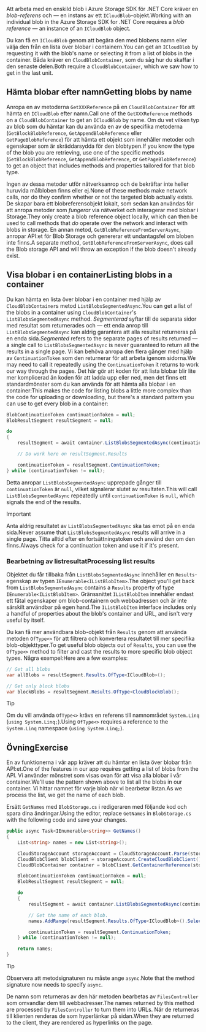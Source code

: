 <span data-ttu-id="a9b9e-101">Att arbeta med en enskild blob i Azure Storage SDK för .NET Core kräver en *blob-referens* och &mdash; en instans av ett `ICloudBlob`-objekt.</span><span class="sxs-lookup"><span data-stu-id="a9b9e-101">Working with an individual blob in the Azure Storage SDK for .NET Core requires a *blob reference* &mdash; an instance of an `ICloudBlob` object.</span></span>

<span data-ttu-id="a9b9e-102">Du kan få en `ICloudBlob` genom att begära den med blobens namn eller välja den från en lista över blobar i containern.</span><span class="sxs-lookup"><span data-stu-id="a9b9e-102">You can get an `ICloudBlob` by requesting it with the blob's name or selecting it from a list of blobs in the container.</span></span> <span data-ttu-id="a9b9e-103">Båda kräver en `CloudBlobContainer`, som du såg hur du skaffar i den senaste delen.</span><span class="sxs-lookup"><span data-stu-id="a9b9e-103">Both require a `CloudBlobContainer`, which we saw how to get in the last unit.</span></span>

## <a name="getting-blobs-by-name"></a><span data-ttu-id="a9b9e-104">Hämta blobar efter namn</span><span class="sxs-lookup"><span data-stu-id="a9b9e-104">Getting blobs by name</span></span>

<span data-ttu-id="a9b9e-105">Anropa en av metoderna `GetXXXReference` på en `CloudBlobContainer` för att hämta en `ICloudBlob` efter namn.</span><span class="sxs-lookup"><span data-stu-id="a9b9e-105">Call one of the `GetXXXReference` methods on a `CloudBlobContainer` to get an `ICloudBlob` by name.</span></span> <span data-ttu-id="a9b9e-106">Om du vet vilken typ av blob som du hämtar kan du använda en av de specifika metoderna (`GetBlockBlobReference`, `GetAppendBlobReference` eller `GetPageBlobReference`) för att hämta ett objekt som innehåller metoder och egenskaper som är skräddarsydda för den blobtypen.</span><span class="sxs-lookup"><span data-stu-id="a9b9e-106">If you know the type of the blob you are retrieving, use one of the specific methods (`GetBlockBlobReference`, `GetAppendBlobReference`, or `GetPageBlobReference`) to get an object that includes methods and properties tailored for that blob type.</span></span>

<span data-ttu-id="a9b9e-107">Ingen av dessa metoder utför nätverksanrop och de bekräftar inte heller huruvida målbloben finns eller ej.</span><span class="sxs-lookup"><span data-stu-id="a9b9e-107">None of these methods make network calls, nor do they confirm whether or not the targeted blob actually exists.</span></span> <span data-ttu-id="a9b9e-108">De skapar bara ett blobreferensobjekt lokalt, som sedan kan användas för att anropa metoder som *fungerar* via nätverket och interagerar med blobar i Storage.</span><span class="sxs-lookup"><span data-stu-id="a9b9e-108">They only create a blob reference object locally, which can then be used to call methods that *do* operate over the network and interact with blobs in storage.</span></span> <span data-ttu-id="a9b9e-109">En annan metod, `GetBlobReferenceFromServerAsync`, anropar API:et för Blob Storage och genererar ett undantagsfel om bloben inte finns.</span><span class="sxs-lookup"><span data-stu-id="a9b9e-109">A separate method, `GetBlobReferenceFromServerAsync`, does call the Blob storage API and will throw an exception if the blob doesn't already exist.</span></span>

## <a name="listing-blobs-in-a-container"></a><span data-ttu-id="a9b9e-110">Visa blobar i en container</span><span class="sxs-lookup"><span data-stu-id="a9b9e-110">Listing blobs in a container</span></span>

<span data-ttu-id="a9b9e-111">Du kan hämta en lista över blobar i en container med hjälp av `CloudBlobContainer`s metod `ListBlobsSegmentedAsync`.</span><span class="sxs-lookup"><span data-stu-id="a9b9e-111">You can get a list of the blobs in a container using `CloudBlobContainer`'s `ListBlobsSegmentedAsync` method.</span></span> <span data-ttu-id="a9b9e-112">*Segmenterad* syftar till de separata sidor med resultat som returnerades och &mdash; ett enda anrop till `ListBlobsSegmentedAsync` kan aldrig garantera att alla resultat returneras på en enda sida.</span><span class="sxs-lookup"><span data-stu-id="a9b9e-112">*Segmented* refers to the separate pages of results returned &mdash; a single call to `ListBlobsSegmentedAsync` is never guaranteed to return all the results in a single page.</span></span> <span data-ttu-id="a9b9e-113">Vi kan behöva anropa den flera gånger med hjälp av `ContinuationToken` som den returnerar för att arbeta igenom sidorna.</span><span class="sxs-lookup"><span data-stu-id="a9b9e-113">We may need to call it repeatedly using the `ContinuationToken` it returns to work our way through the pages.</span></span> <span data-ttu-id="a9b9e-114">Det här gör att koden för att lista blobar blir lite mer komplicerad än koden för att ladda upp eller ned, men det finns ett standardmönster som du kan använda för att hämta alla blobar i en container:</span><span class="sxs-lookup"><span data-stu-id="a9b9e-114">This makes the code for listing blobs a little more complex than the code for uploading or downloading, but there's a standard pattern you can use to get every blob in a container:</span></span>

```csharp
BlobContinuationToken continuationToken = null;
BlobResultSegment resultSegment = null;

do
{
    resultSegment = await container.ListBlobsSegmentedAsync(continuationToken);

    // Do work here on resultSegment.Results

    continuationToken = resultSegment.ContinuationToken;
} while (continuationToken != null);
```

<span data-ttu-id="a9b9e-115">Detta anropar `ListBlobsSegmentedAsync` upprepade gånger till `continuationToken` är `null`, vilket signalerar slutet av resultaten.</span><span class="sxs-lookup"><span data-stu-id="a9b9e-115">This will call `ListBlobsSegmentedAsync` repeatedly until `continuationToken` is `null`, which signals the end of the results.</span></span>

> [!IMPORTANT]
> <span data-ttu-id="a9b9e-116">Anta aldrig resultatet av `ListBlobsSegmentedAsync` ska tas emot på en enda sida.</span><span class="sxs-lookup"><span data-stu-id="a9b9e-116">Never assume that `ListBlobsSegmentedAsync` results will arrive in a single page.</span></span> <span data-ttu-id="a9b9e-117">Titta alltid efter en fortsättningstoken och använd den om den finns.</span><span class="sxs-lookup"><span data-stu-id="a9b9e-117">Always check for a continuation token and use it if it's present.</span></span>

### <a name="processing-list-results"></a><span data-ttu-id="a9b9e-118">Bearbetning av listresultat</span><span class="sxs-lookup"><span data-stu-id="a9b9e-118">Processing list results</span></span>

<span data-ttu-id="a9b9e-119">Objektet du får tillbaka från `ListBlobsSegmentedAsync` innehåller en `Results`-egenskap av typen `IEnumerable<IListBlobItem>`.</span><span class="sxs-lookup"><span data-stu-id="a9b9e-119">The object you'll get back from `ListBlobsSegmentedAsync` contains a `Results` property of type `IEnumerable<IListBlobItem>`.</span></span> <span data-ttu-id="a9b9e-120">Gränssnittet `IListBlobItem` innehåller endast ett fåtal egenskaper om blob-containern och webbadressen och är inte särskilt användbar på egen hand.</span><span class="sxs-lookup"><span data-stu-id="a9b9e-120">The `IListBlobItem` interface includes only a handful of properties about the blob's container and URL, and isn't very useful by itself.</span></span>

<span data-ttu-id="a9b9e-121">Du kan få mer användbara blob-objekt från `Results` genom att använda metoden `OfType<>` för att filtrera och konvertera resultatet till mer specifika blob-objekttyper.</span><span class="sxs-lookup"><span data-stu-id="a9b9e-121">To get useful blob objects out of `Results`, you can use the `OfType<>` method to filter and cast the results to more specific blob object types.</span></span> <span data-ttu-id="a9b9e-122">Några exempel:</span><span class="sxs-lookup"><span data-stu-id="a9b9e-122">Here are a few examples:</span></span>

```csharp
// Get all blobs
var allBlobs = resultSegment.Results.OfType<ICloudBlob>();

// Get only block blobs
var blockBlobs = resultSegment.Results.OfType<CloudBlockBlob();
```

> [!TIP]
> <span data-ttu-id="a9b9e-123">Om du vill använda `OfType<>` krävs en referens till namnområdet `System.Linq` (`using System.Linq;`).</span><span class="sxs-lookup"><span data-stu-id="a9b9e-123">Using `OfType<>` requires a reference to the `System.Linq` namespace (`using System.Linq;`).</span></span>

## <a name="exercise"></a><span data-ttu-id="a9b9e-124">Övning</span><span class="sxs-lookup"><span data-stu-id="a9b9e-124">Exercise</span></span>

<span data-ttu-id="a9b9e-125">En av funktionerna i vår app kräver att du hämtar en lista över blobar från API:et.</span><span class="sxs-lookup"><span data-stu-id="a9b9e-125">One of the features in our app requires getting a list of blobs from the API.</span></span> <span data-ttu-id="a9b9e-126">Vi använder mönstret som visas ovan för att visa alla blobar i vår container.</span><span class="sxs-lookup"><span data-stu-id="a9b9e-126">We'll use the pattern shown above to list all the blobs in our container.</span></span> <span data-ttu-id="a9b9e-127">Vi hittar namnet för varje blob när vi bearbetar listan.</span><span class="sxs-lookup"><span data-stu-id="a9b9e-127">As we process the list, we get the name of each blob.</span></span>

<span data-ttu-id="a9b9e-128">Ersätt `GetNames` med `BlobStorage.cs` i redigeraren med följande kod och spara dina ändringar.</span><span class="sxs-lookup"><span data-stu-id="a9b9e-128">Using the editor, replace `GetNames` in `BlobStorage.cs` with the following code and save your changes.</span></span>

```csharp
public async Task<IEnumerable<string>> GetNames()
{
    List<string> names = new List<string>();

    CloudStorageAccount storageAccount = CloudStorageAccount.Parse(storageConfig.ConnectionString);
    CloudBlobClient blobClient = storageAccount.CreateCloudBlobClient();
    CloudBlobContainer container = blobClient.GetContainerReference(storageConfig.FileContainerName);

    BlobContinuationToken continuationToken = null;
    BlobResultSegment resultSegment = null;

    do
    {
        resultSegment = await container.ListBlobsSegmentedAsync(continuationToken);

        // Get the name of each blob.
        names.AddRange(resultSegment.Results.OfType<ICloudBlob>().Select(b => b.Name));

        continuationToken = resultSegment.ContinuationToken;
    } while (continuationToken != null);

    return names;
}
```

> [!TIP]
> <span data-ttu-id="a9b9e-129">Observera att metodsignaturen nu måste ange `async`.</span><span class="sxs-lookup"><span data-stu-id="a9b9e-129">Note that the method signature now needs to specify `async`.</span></span>

<span data-ttu-id="a9b9e-130">De namn som returneras av den här metoden bearbetas av `FilesController` som omvandlar dem till webbadresser.</span><span class="sxs-lookup"><span data-stu-id="a9b9e-130">The names returned by this method are processed by `FilesController` to turn them into URLs.</span></span> <span data-ttu-id="a9b9e-131">När de returneras till klienten renderas de som hyperlänkar på sidan.</span><span class="sxs-lookup"><span data-stu-id="a9b9e-131">When they are returned to the client, they are rendered as hyperlinks on the page.</span></span>